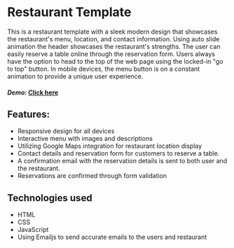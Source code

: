 # Restaurant Template

This is a restaurant template with a sleek modern design that showcases the restaurant's menu, location, and contact information. Using auto slide animation the header showcases the restaurant's strengths. The user can easily reserve a table online through the reservation form. Users always have the option to head to the top of the web page using the locked-in "go to top" button. In mobile devices, the menu button is on a constant animation to provide a unique user experience.

#### _Demo:_ [Click here](https://mahdiraghah-restaurant-template.pages.dev)

## Features:
- Responsive design for all devices
- Interactive menu with images and descriptions
- Utilizing Google Maps integration for restaurant location display
- Contact details and reservation form for customers to reserve a table.
- A confirmation email with the reservation details is sent to both user and the restaurant.
- Reservations are confirmed through form validation

## Technologies used

- HTML
- CSS
- JavaScript
- Using Emailjs to send accurate emails to the users and restaurant 
